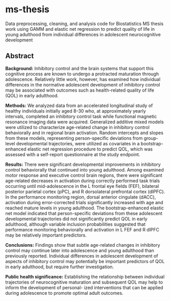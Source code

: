 # ms-thesis
Data preprocessing, cleaning, and analysis code for Biostatistics MS thesis work using GAMM and elastic net regression to predict quality of life in young adulthood from individual differences in adolescent neurocognitive development

## Abstract

**Background:** Inhibitory control and the brain systems that support this cognitive process are known to undergo a protracted maturation through adolescence. Relatively little work, however, has examined how individual differences in the normative adolescent development of inhibitory control may be associated with outcomes such as health-related quality of life (QOL) in early adulthood.  

**Methods:** We analyzed data from an accelerated longitudinal study of healthy individuals initially aged 8-30 who, at approximately yearly intervals, completed an inhibitory control task while functional magnetic resonance imaging data were acquired. Generalized additive mixed models were utilized to characterize age-related change in inhibitory control behaviorally and in regional brain activation. Random intercepts and slopes from these models, representing person-specific deviations from group-level developmental trajectories, were utilized as covariates in a bootstrap- enhanced elastic net regression procedure to predict QOL, which was assessed with a self-report questionnaire at the study endpoint.  

**Results:** There were significant developmental improvements in inhibitory control behaviorally that continued into young adulthood. Among examined motor response and executive control brain regions, there were significant age-related decreases in activation during correctly performed task trials occurring until mid-adolescence in the L frontal eye fields (FEF), bilateral posterior parietal cortex (pPC), and R dorsolateral prefrontal cortex (dlPFC). In the performance monitoring region, dorsal anterior cingulate (dACC), activation during error-corrected trials significantly increased with age and reached mature levels in young adulthood. The bootstrap-enhanced elastic net model indicated that person-specific deviations from these adolescent developmental trajectories did not significantly predict QOL in early adulthood, although variable inclusion probabilities suggested that performance monitoring behaviorally and activation in L FEF and R dlPFC may be relatively important predictors.  

**Conclusions:** Findings show that subtle age-related changes in inhibitory control may continue later into adolescence and young adulthood than previously reported. Individual differences in adolescent development of aspects of inhibitory control may potentially be important predictors of QOL in early adulthood, but require further investigation.  

**Public health significance:** Establishing the relationship between individual trajectories of neurocognitive maturation and subsequent QOL may help to inform the development of personal- ized interventions that can be applied during adolescence to promote optimal adult outcomes.
